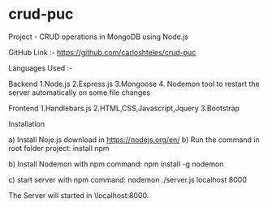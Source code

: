 # crud-puc

Project - CRUD operations in MongoDB using Node.js

GitHub Link :- https://github.com/carloshteles/crud-puc

Languages Used :-

Backend
1.Node.js
2.Express.js
3.Mongoose
4. Nodemon tool to restart the server automatically on some file changes

Frontend
1.Handlebars.js
2.HTML,CSS,Javascript,Jquery
3.Bootstrap

Installation

a) Install Noje.js download in https://nodejs.org/en/ 
b) Run the command in root folder project: install npm

b) Install Nodemon with npm command: npm install -g nodemon

c) start server with npm command: nodemon ./server.js localhost 8000

The Server will started in \\localhost:8000.
